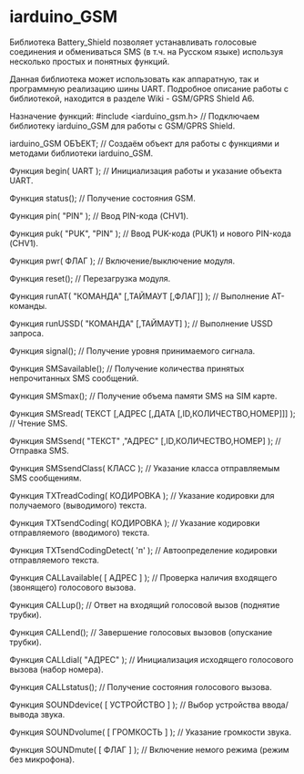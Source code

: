 # iarduino_GSM
Библиотека Battery_Shield позволяет устанавливать голосовые соединения и обмениваться SMS (в т.ч. на Русском языке) используя несколько простых и понятных функций.

Данная библиотека может использовать как аппаратную, так и программную реализацию шины UART. 
Подробное описание работы с библиотекой, находится в разделе Wiki - GSM/GPRS Shield A6.

Назначение функций:
#include <iarduino_gsm.h> // Подключаем библиотеку iarduino_GSM для работы с GSM/GPRS Shield.

iarduino_GSM ОБЪЕКТ; // Создаём объект для работы с функциями и методами библиотеки iarduino_GSM.

Функция begin( UART ); // Инициализация работы и указание объекта UART.

Функция status(); // Получение состояния GSM.

Функция pin( "PIN" ); // Ввод PIN-кода (CHV1).

Функция puk( "PUK", "PIN" ); // Ввод PUK-кода (PUK1) и нового PIN-кода (CHV1).

Функция pwr( ФЛАГ ); // Включение/выключение модуля.

Функция reset(); // Перезагрузка модуля.

Функция runAT( "КОМАНДА" [,ТАЙМАУТ [,ФЛАГ]] ); // Выполнение AT-команды.

Функция runUSSD( "КОМАНДА" [,ТАЙМАУТ] ); // Выполнение USSD запроса.

Функция signal(); // Получение уровня принимаемого сигнала.

Функция SMSavailable(); // Получение количества принятых непрочитанных SMS сообщений.

Функция SMSmax(); // Получение объема памяти SMS на SIM карте.

Функция SMSread( ТЕКСТ [,АДРЕС [,ДАТА [,ID,КОЛИЧЕСТВО,НОМЕР]]] ); // Чтение SMS.

Функция SMSsend( "ТЕКСТ" ,"АДРЕС" [,ID,КОЛИЧЕСТВО,НОМЕР] ); // Отправка SMS.

Функция SMSsendClass( КЛАСС ); // Указание класса отправляемым SMS сообщениям.

Функция TXTreadCoding( КОДИРОВКА ); // Указание кодировки для получаемого (выводимого) текста.

Функция TXTsendCoding( КОДИРОВКА ); // Указание кодировки отправляемого (вводимого) текста.

Функция TXTsendCodingDetect( 'п' ); // Автоопределение кодировки отправляемого текста.

Функция CALLavailable( [ АДРЕС ] ); // Проверка наличия входящего (звонящего) голосового вызова.

Функция CALLup(); // Ответ на входящий голосовой вызов (поднятие трубки).

Функция CALLend(); // Завершение голосовых вызовов (опускание трубки).

Функция CALLdial( "АДРЕС" ); // Инициализация исходящего голосового вызова (набор номера).

Функция CALLstatus(); // Получение состояния голосового вызова.

Функция SOUNDdevice( [ УСТРОЙСТВО ] ); // Выбор устройства ввода/вывода звука.

Функция SOUNDvolume( [ ГРОМКОСТЬ ] ); // Указание громкости звука.

Функция SOUNDmute( [ ФЛАГ ] ); // Включение немого режима (режим без микрофона).
